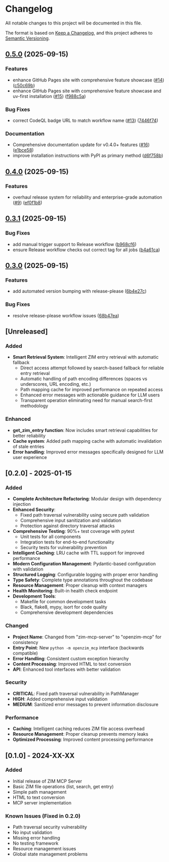 # Changelog

All notable changes to this project will be documented in this file.

The format is based on [Keep a Changelog](https://keepachangelog.com/en/1.0.0/),
and this project adheres to [Semantic Versioning](https://semver.org/spec/v2.0.0.html).

## [0.5.0](https://github.com/cameronrye/openzim-mcp/compare/v0.4.0...v0.5.0) (2025-09-15)


### Features

* enhance GitHub Pages site with comprehensive feature showcase ([#14](https://github.com/cameronrye/openzim-mcp/issues/14)) ([c50c69b](https://github.com/cameronrye/openzim-mcp/commit/c50c69b73bc4ec142a2080146644ed9c84da63c4))
* enhance GitHub Pages site with comprehensive feature showcase and uv-first installation ([#15](https://github.com/cameronrye/openzim-mcp/issues/15)) ([f988c5a](https://github.com/cameronrye/openzim-mcp/commit/f988c5a9c7af4acbfe08922a68e11a288f06da70))


### Bug Fixes

* correct CodeQL badge URL to match workflow name ([#13](https://github.com/cameronrye/openzim-mcp/issues/13)) ([7446f74](https://github.com/cameronrye/openzim-mcp/commit/7446f7491d1c0a028a7ba55071b46c73424b58e4))


### Documentation

* Comprehensive documentation update for v0.4.0+ features ([#16](https://github.com/cameronrye/openzim-mcp/issues/16)) ([e1bce58](https://github.com/cameronrye/openzim-mcp/commit/e1bce5816e95beca7adeca92c03dbd551808151f))
* improve installation instructions with PyPI as primary method ([d6f758b](https://github.com/cameronrye/openzim-mcp/commit/d6f758b30836e916933e87a316754cd757cec833))

## [0.4.0](https://github.com/cameronrye/openzim-mcp/compare/v0.3.3...v0.4.0) (2025-09-15)


### Features

* overhaul release system for reliability and enterprise-grade automation ([#9](https://github.com/cameronrye/openzim-mcp/issues/9)) ([ef0f1b8](https://github.com/cameronrye/openzim-mcp/commit/ef0f1b8f2eaac99a1850672088ddc29d28f0bcde))

## [0.3.1](https://github.com/cameronrye/openzim-mcp/compare/v0.3.0...v0.3.1) (2025-09-15)


### Bug Fixes

* add manual trigger support to Release workflow ([b968cf6](https://github.com/cameronrye/openzim-mcp/commit/b968cf661f536183f4ef5fd6374e75a847a0123f))
* ensure Release workflow checks out correct tag for all jobs ([b4a61ca](https://github.com/cameronrye/openzim-mcp/commit/b4a61ca7a034f9eefae2606c4eb9769ef4f79379))

## [0.3.0](https://github.com/cameronrye/openzim-mcp/compare/v0.2.0...v0.3.0) (2025-09-15)


### Features

* add automated version bumping with release-please ([6b4e27c](https://github.com/cameronrye/openzim-mcp/commit/6b4e27c0382bb4cfa16a7e101f012e8355f7c827))


### Bug Fixes

* resolve release-please workflow issues ([68b47ea](https://github.com/cameronrye/openzim-mcp/commit/68b47ea711525e126ec3ed8297808f7779edd87e))

## [Unreleased]

### Added

- **Smart Retrieval System**: Intelligent ZIM entry retrieval with automatic fallback
  - Direct access attempt followed by search-based fallback for reliable entry retrieval
  - Automatic handling of path encoding differences (spaces vs underscores, URL encoding, etc.)
  - Path mapping cache for improved performance on repeated access
  - Enhanced error messages with actionable guidance for LLM users
  - Transparent operation eliminating need for manual search-first methodology

### Enhanced

- **get_zim_entry function**: Now includes smart retrieval capabilities for better reliability
- **Cache system**: Added path mapping cache with automatic invalidation of stale entries
- **Error handling**: Improved error messages specifically designed for LLM user experience

## [0.2.0] - 2025-01-15

### Added

- **Complete Architecture Refactoring**: Modular design with dependency injection
- **Enhanced Security**: 
  - Fixed path traversal vulnerability using secure path validation
  - Comprehensive input sanitization and validation
  - Protection against directory traversal attacks
- **Comprehensive Testing**: 90%+ test coverage with pytest
  - Unit tests for all components
  - Integration tests for end-to-end functionality
  - Security tests for vulnerability prevention
- **Intelligent Caching**: LRU cache with TTL support for improved performance
- **Modern Configuration Management**: Pydantic-based configuration with validation
- **Structured Logging**: Configurable logging with proper error handling
- **Type Safety**: Complete type annotations throughout the codebase
- **Resource Management**: Proper cleanup with context managers
- **Health Monitoring**: Built-in health check endpoint
- **Development Tools**: 
  - Makefile for common development tasks
  - Black, flake8, mypy, isort for code quality
  - Comprehensive development dependencies

### Changed

- **Project Name**: Changed from "zim-mcp-server" to "openzim-mcp" for consistency
- **Entry Point**: New `python -m openzim_mcp` interface (backwards compatible)
- **Error Handling**: Consistent custom exception hierarchy
- **Content Processing**: Improved HTML to text conversion
- **API**: Enhanced tool interfaces with better validation

### Security

- **CRITICAL**: Fixed path traversal vulnerability in PathManager
- **HIGH**: Added comprehensive input validation
- **MEDIUM**: Sanitized error messages to prevent information disclosure

### Performance

- **Caching**: Intelligent caching reduces ZIM file access overhead
- **Resource Management**: Proper cleanup prevents memory leaks
- **Optimized Processing**: Improved content processing performance

## [0.1.0] - 2024-XX-XX

### Added

- Initial release of ZIM MCP Server
- Basic ZIM file operations (list, search, get entry)
- Simple path management
- HTML to text conversion
- MCP server implementation

### Known Issues (Fixed in 0.2.0)

- Path traversal security vulnerability
- No input validation
- Missing error handling
- No testing framework
- Resource management issues
- Global state management problems
